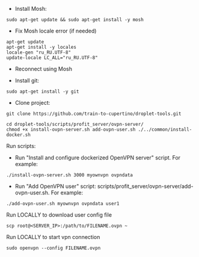 * Install Mosh:
```
sudo apt-get update && sudo apt-get install -y mosh
```

* Fix Mosh locale error (if needed)
```
apt-get update
apt-get install -y locales
locale-gen "ru_RU.UTF-8"
update-locale LC_ALL="ru_RU.UTF-8"
```

* Reconnect using Mosh

* Install git:
```
sudo apt-get install -y git
```

* Clone project: 
```
git clone https://github.com/train-to-cupertino/droplet-tools.git
```

```
cd droplet-tools/scripts/profit_server/ovpn-server/
chmod +x install-ovpn-server.sh add-ovpn-user.sh ./../common/install-docker.sh
```

Run scripts:
* Run "Install and configure dockerized OpenVPN server" script. For example:
```
./install-ovpn-server.sh 3000 myownvpn ovpndata
```

* Run "Add OpenVPN user" script: scripts/profit_server/ovpn-server/add-ovpn-user.sh. For example:
```
./add-ovpn-user.sh myownvpn ovpndata user1
```

Run LOCALLY to download user config file
```
scp root@<SERVER_IP>:/path/to/FILENAME.ovpn ~
```

Run LOCALLY to start vpn connection
```
sudo openvpn --config FILENAME.ovpn
```
